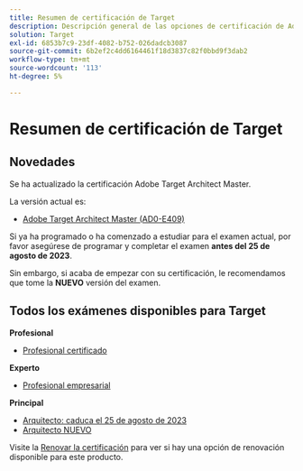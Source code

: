 ```yaml
---
title: Resumen de certificación de Target
description: Descripción general de las opciones de certificación de Adobe Target
solution: Target
exl-id: 6853b7c9-23df-4082-b752-026dadcb3087
source-git-commit: 6b2ef2c4dd6164461f18d3837c82f0bbd9f3dab2
workflow-type: tm+mt
source-wordcount: '113'
ht-degree: 5%

---
```


# Resumen de certificación de Target

## Novedades

Se ha actualizado la certificación Adobe Target Architect Master.

La versión actual es:

* [Adobe Target Architect Master (AD0-E409)](/help/certifications/at/at-m-architect.md)

Si ya ha programado o ha comenzado a estudiar para el examen actual, por favor asegúrese de programar y completar el examen **antes del 25 de agosto de 2023**.

Sin embargo, si acaba de empezar con su certificación, le recomendamos que tome la **NUEVO** versión del examen.

## Todos los exámenes disponibles para Target

**Profesional**

* [Profesional certificado](/help/certifications/at/at-p-business.md) <!--AD0-E408-->

**Experto**

* [Profesional empresarial](/help/certifications/at/at-e-business.md) <!--AD0-E406-->

**Principal**

* [Arquitecto: caduca el 25 de agosto de 2023](/help/certifications/at/at-m-architect.md) <!--AD0-E407-->
* [Arquitecto NUEVO](/help/certifications/at/at-m-architect0623.md) <!--AD0-E409-->

Visite la [Renovar la certificación](/help/certifications/renew.md) para ver si hay una opción de renovación disponible para este producto.
